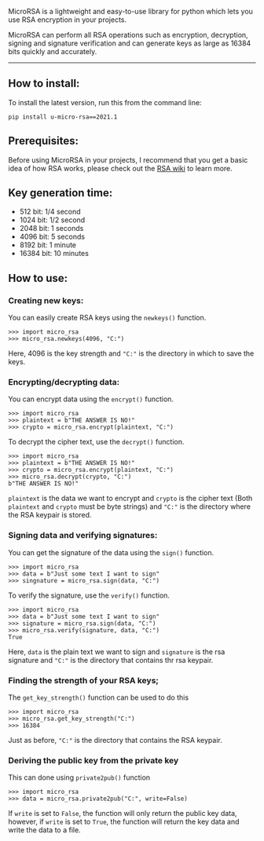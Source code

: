 MicroRSA is a lightweight and easy-to-use library for python which lets you use RSA encryption in your projects.

MicroRSA can perform all RSA operations such as encryption, decryption, signing and signature verification and can generate keys as large as 16384 bits quickly and accurately.
***

## How to install:
To install the latest version, run this from the command line:

    pip install u-micro-rsa==2021.1

## Prerequisites: 
Before using MicroRSA in your projects, I recommend that you get a basic idea 
of how RSA works, please check out the [RSA wiki](https://en.wikipedia.org/wiki/RSA_(cryptosystem)) to learn more.

## Key generation time:
- 512 bit: 1/4 second
- 1024 bit: 1/2 second
- 2048 bit: 1 seconds
- 4096 bit: 5 seconds
- 8192 bit: 1 minute
- 16384 bit: 10 minutes

## How to use:
### Creating new keys:
You can easily create RSA keys using the `newkeys()` function. 

    >>> import micro_rsa
    >>> micro_rsa.newkeys(4096, "C:")

Here, 4096 is the key strength and `"C:"` is the directory in which to save the keys.

### Encrypting/decrypting data: 
You can encrypt data using the `encrypt()` function.

    >>> import micro_rsa
    >>> plaintext = b"THE ANSWER IS NO!"
    >>> crypto = micro_rsa.encrypt(plaintext, "C:")

To decrypt the cipher text, use the `decrypt()` function.

    >>> import micro_rsa
    >>> plaintext = b"THE ANSWER IS NO!"
    >>> crypto = micro_rsa.encrypt(plaintext, "C:")
    >>> micro_rsa.decrypt(crypto, "C:")
    b"THE ANSWER IS NO!"

`plaintext` is the data we want to encrypt and `crypto` is the cipher text (Both `plaintext` and `crypto` must be byte strings) 
and `"C:"` is the directory where the RSA keypair is stored.

### Signing data and verifying signatures:
You can get the signature of the data using the `sign()` function.

    >>> import micro_rsa
    >>> data = b"Just some text I want to sign"
    >>> singnature = micro_rsa.sign(data, "C:")

To verify the signature, use the `verify()` function.

    >>> import micro_rsa
    >>> data = b"Just some text I want to sign"
    >>> signature = micro_rsa.sign(data, "C:")
    >>> micro_rsa.verify(signature, data, "C:")
    True

Here, `data` is the plain text we want to sign and `signature` is the rsa signature 
and `"C:"` is the directory that contains thr rsa keypair.

### Finding the strength of your RSA keys;
The `get_key_strength()` function can be used to do this

    >>> import micro_rsa
    >>> micro_rsa.get_key_strength("C:")
    >>> 16384

Just as before, `"C:"` is the directory that contains the RSA keypair.

### Deriving the public key from the private key
This can done using `private2pub()` function

    >>> import micro_rsa
    >>> data = micro_rsa.private2pub("C:", write=False)

If `write` is set to `False`, the function will only return the public key data,
however, if `write` is set to `True`, the function will return the key data and write the data 
to a file.
